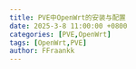 ```yaml
---
title: PVE中OpenWrt的安装与配置
date: 2025-3-8 11:00:00 +0800
categories: [PVE,OpenWrt]
tags: [OpenWrt,PVE]
author: FFraankk
---
```

